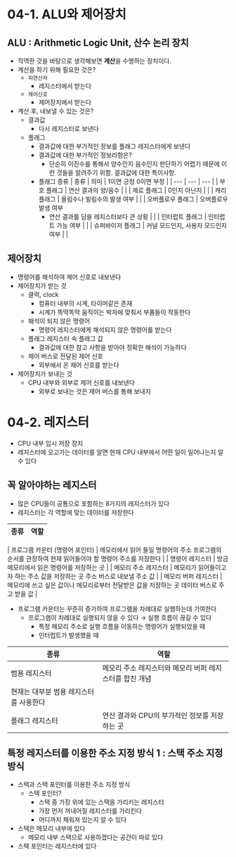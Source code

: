 # 04-1. ALU와 제어장치

## ALU : Arithmetic Logic Unit, 산수 논리 장치

- 직역한 것을 바탕으로 생각해보면 **계산**을 수행하는 장치이다.
- 계산을 하기 위해 필요한 것은?
  - `피연산자`
    - 레지스터에서 받는다
  - `제어신호`
    - 제어장치에서 받는다
- 계산 후, 내보낼 수 있는 것은?
  - 결과값
    - 다시 레지스터로 보낸다
  - 플래그
    - 결과값에 대한 부가적인 정보를 플래그 레지스터에게 보낸다
    - 결과값에 대한 부가적인 정보라함은?
      - 단순히 이진수를 통해서 양수인지 음수인지 판단하기 어렵기 때문에 이런 것들을 알려주기 위함. 결과값에 대한 특이사항.
    - 플래그 종류
      | 종류 | 의미 | 1이면 긍정
      0이면 부정 |
      | --- | --- | --- |
      | 부호 플래그 | 연산 결과의 양/음수 | |
      | 제로 플래그 | 0인지 아닌지 | |
      | 캐리 플래그 | 올림수나 빌림수의 발생 여부 | |
      | 오버플로우 플래그 | 오버플로우 발생 여부
      - 연산 결과를 담을 레지스터보다 큰 상황 | |
        | 인터럽트 플래그 | 인터럽트 가능 여부 | |
        | 슈퍼바이저 플래그 | 커널 모드인지, 사용자 모드인지 여부 | |

## 제어장치

- 명령어를 해석하여 제어 신호로 내보낸다
- 제어장치가 받는 것
  - 클럭, clock
    - 컴퓨터 내부의 시계, 타이머같은 존재
    - 시계가 똑딱똑딱 움직이는 박자에 맞춰서 부품들이 작동한다
  - 해석이 되지 않은 명령어
    - 명령어 레지스터에게 해석되지 않은 명령어를 받는다
  - 플래그 레지스터 속 플래그 값
    - 결과값에 대한 참고 사항을 받아야 정확한 해석이 가능하다
  - 제어 버스로 전달된 제어 신호
    - 외부에서 온 제어 신호를 받는다
- 제어장치가 보내는 것
  - CPU 내부와 외부로 제어 신호를 내보낸다
    - 외부로 보내는 것은 제어 버스를 통해 보내지

# 04-2. 레지스터

- CPU 내부 임시 저장 장치
- 레지스터에 오고가는 데이터를 알면 현재 CPU 내부에서 어떤 일이 일어나는지 알 수 있다

## 꼭 알아야하는 레지스터

- 많은 CPU들이 공통으로 포함하는 8가지의 레지스터가 있다
- 레지스터는 각 역할에 맞는 데이터를 저장한다

| 종류 | 역할 |
| ---- | ---- |

| 프로그램 카운터
(명령어 포인터) | 메모리에서 읽어 들일 명령어의 주소
프로그램의 순서를 관장하여 현재 읽어들어야 할 명령어 주소를 저장한다 |
| 명령어 레지스터 | 방금 메모리에서 읽은 명령어를 저장하는 곳 |
| 메모리 주소 레지스터 | 메모리가 읽어들이고자 하는 주소 값을 저장하는 곳
주소 버스로 내보낼 주소 값 |
| 메모리 버퍼 레지스터 | 메모리에 쓰고 싶은 값이나 메모리로부터 전달받은 값을 저장하는 곳
데이터 버스로 주고 받을 값 |

- 프로그램 카운터는 꾸준히 증가하여 프로그램을 차례대로 실행하는데 기여한다
  - 프로그램이 차례대로 실행되지 않을 수 있다 → 실행 흐름이 끊길 수 있다
    - 특정 메모리 주소로 실행 흐름을 이동하는 명령어가 실행되었을 때
    - 인터럽트가 발생했을 때

| 종류                                   | 역할                                                    |
| -------------------------------------- | ------------------------------------------------------- |
| 범용 레지스터                          | 메모리 주소 레지스터와 메모리 버퍼 레지스터를 합친 개념 |
| 현재는 대부분 범용 레지스터를 사용한다 |
| 플래그 레지스터                        | 연산 결과와 CPU의 부가적인 정보를 저장하는 곳           |

## 특정 레지스터를 이용한 주소 지정 방식 1 : 스택 주소 지정 방식

- 스택과 스택 포인터를 이용한 주소 지정 방식
  - 스택 포인터?
    - 스택 중 가장 위에 있는 스택을 가리키는 레지스터
    - 가장 먼저 꺼내어질 레지스터를 가리킨다
    - 어디까지 채워져 있는지 알 수 있다
- 스택은 메모리 내부에 있다
  - 메모리 내부 스택으로 사용하겠다는 공간이 따로 있다
- 스택 포인터는 레지스터에 있다
